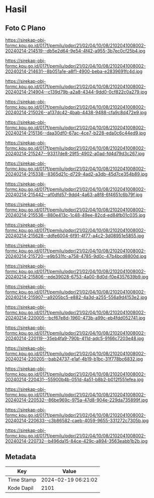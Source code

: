 # Hasil

## Foto C Plano

https://sirekap-obj-formc.kpu.go.id/017f/pemilu/pdpr/21/02/04/10/08/2102041008002-20240214-214519--db5e2d64-9e54-4f42-a955-3b7ec0cf25b4.jpg

https://sirekap-obj-formc.kpu.go.id/017f/pemilu/pdpr/21/02/04/10/08/2102041008002-20240214-214631--8b051a1e-a8f1-4900-beba-e2839691fc4d.jpg

https://sirekap-obj-formc.kpu.go.id/017f/pemilu/pdpr/21/02/04/10/08/2102041008002-20240214-214904--c139d79b-a2a8-4344-9dd0-0cf822c0a279.jpg

https://sirekap-obj-formc.kpu.go.id/017f/pemilu/pdpr/21/02/04/10/08/2102041008002-20240214-215026--a137dc42-4bab-4438-9488-cfa9c8d472e9.jpg

https://sirekap-obj-formc.kpu.go.id/017f/pemilu/pdpr/21/02/04/10/08/2102041008002-20240214-215136--daa30df0-67ac-4ce7-b228-eda0c6c44ed9.jpg

https://sirekap-obj-formc.kpu.go.id/017f/pemilu/pdpr/21/02/04/10/08/2102041008002-20240214-215247--93317de8-29f5-4902-a0ad-fd4d79d3c267.jpg

https://sirekap-obj-formc.kpu.go.id/017f/pemilu/pdpr/21/02/04/10/08/2102041008002-20240214-215338--8365d21c-d729-4ad2-a3db-45d7ce354b89.jpg

https://sirekap-obj-formc.kpu.go.id/017f/pemilu/pdpr/21/02/04/10/08/2102041008002-20240214-215442--af0dfd57-9dd4-4a63-a8f8-6f4651c6b79f.jpg

https://sirekap-obj-formc.kpu.go.id/017f/pemilu/pdpr/21/02/04/10/08/2102041008002-20240214-215536--880e413c-1c48-49ee-82cd-ed84fb01c035.jpg

https://sirekap-obj-formc.kpu.go.id/017f/pemilu/pdpr/21/02/04/10/08/2102041008002-20240214-215628--ddfe6004-6f91-4f77-a4c2-3d08951e5855.jpg

https://sirekap-obj-formc.kpu.go.id/017f/pemilu/pdpr/21/02/04/10/08/2102041008002-20240214-215720--e9b531fc-a758-4785-9d0c-47b4bcd8800d.jpg

https://sirekap-obj-formc.kpu.go.id/017f/pemilu/pdpr/21/02/04/10/08/2102041008002-20240214-215806--ede39028-6753-4a00-8d0d-f0e4357639b9.jpg

https://sirekap-obj-formc.kpu.go.id/017f/pemilu/pdpr/21/02/04/10/08/2102041008002-20240214-215907--a9205bc5-e882-4a3d-a255-556a9d4153e2.jpg

https://sirekap-obj-formc.kpu.go.id/017f/pemilu/pdpr/21/02/04/10/08/2102041008002-20240214-220005--bcf67e8d-1960-473b-a99c-eb4fdd052741.jpg

https://sirekap-obj-formc.kpu.go.id/017f/pemilu/pdpr/21/02/04/10/08/2102041008002-20240214-220119--35eb4fa9-790b-411d-adc5-9166c7203e48.jpg

https://sirekap-obj-formc.kpu.go.id/017f/pemilu/pdpr/21/02/04/10/08/2102041008002-20240214-220205--bab24737-e1af-4b19-b1bc-31f778bc6832.jpg

https://sirekap-obj-formc.kpu.go.id/017f/pemilu/pdpr/21/02/04/10/08/2102041008002-20240214-220431--55900b4b-051d-4a51-b8b2-b012f551efea.jpg

https://sirekap-obj-formc.kpu.go.id/017f/pemilu/pdpr/21/02/04/10/08/2102041008002-20240214-220532--86be969c-975a-47d8-904e-229da735899f.jpg

https://sirekap-obj-formc.kpu.go.id/017f/pemilu/pdpr/21/02/04/10/08/2102041008002-20240214-220633--c3b86582-caeb-4059-9655-331272c7305b.jpg

https://sirekap-obj-formc.kpu.go.id/017f/pemilu/pdpr/21/02/04/10/08/2102041008002-20240214-220732--b496da15-84ce-429c-a894-3563eabb1b2b.jpg


## Metadata

| Key        | Value               |
| ---------- | ------------------- |
| Time Stamp | 2024-02-19 06:21:02 |
| Kode Dapil | 2101                |



